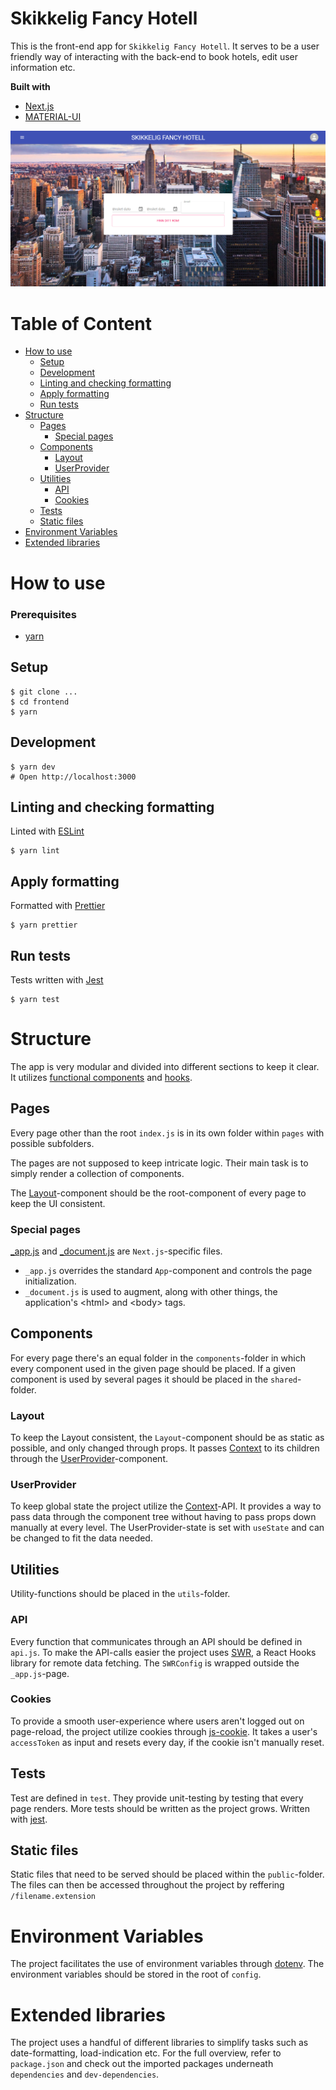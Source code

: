 # Skikkelig Fancy Hotell

This is the front-end app for `Skikkelig Fancy Hotell`. It serves to be a user friendly way of interacting with the back-end to book hotels, edit user information etc.

**Built with**

- [Next.js](https://nextjs.org/)
- [MATERIAL-UI](https://material-ui.com/)

<img src="public/FancyHotell01.png"/>

# Table of Content

- [How to use](#how-to-use)
  - [Setup](#setup)
  - [Development](#development)
  - [Linting and checking formatting](#linting-and-checking-formatting)
  - [Apply formatting](#apply-formatting)
  - [Run tests](#run-tests)
- [Structure](#structure)
  - [Pages](#pages)
    - [Special pages](#special-pages)
  - [Components](#components)
    - [Layout](#layout)
    - [UserProvider](#userprovider)
  - [Utilities](#utilities)
    - [API](#api)
    - [Cookies](#cookies)
  - [Tests](#tests)
  - [Static files](#static-files)
- [Environment Variables](#environment-variables)
- [Extended libraries](#extended-libraries)

# How to use

### Prerequisites

- [yarn](https://yarnpkg.com/)

## Setup

```
$ git clone ...
$ cd frontend
$ yarn
```

## Development

```
$ yarn dev
# Open http://localhost:3000
```

## Linting and checking formatting

Linted with [ESLint](https://eslint.org/)

```
$ yarn lint
```

## Apply formatting

Formatted with [Prettier](https://prettier.io/)

```
$ yarn prettier
```

## Run tests

Tests written with [Jest](https://jestjs.io/)

<!-- and makes sure the most vital parts of the application are intact. -->

```
$ yarn test
```

# Structure

The app is very modular and divided into different sections to keep it clear. It utilizes [functional components](https://reactjs.org/docs/components-and-props.html) and [hooks](https://reactjs.org/docs/hooks-overview.html#state-hook).

## Pages

Every page other than the root `index.js` is in its own folder within `pages` with possible subfolders.

The pages are not supposed to keep intricate logic. Their main task is to simply render a collection of components.

The [Layout](#Layout)-component should be the root-component of every page to keep the UI consistent.

### Special pages

[\_app.js](https://nextjs.org/docs/advanced-features/custom-app) and [\_document.js](https://nextjs.org/docs/advanced-features/custom-document) are `Next.js`-specific files.

- `_app.js` overrides the standard `App`-component and controls the page initialization.
- `_document.js` is used to augment, along with other things, the application's \<html> and \<body> tags.

## Components

For every page there's an equal folder in the `components`-folder in which every component used in the given page should be placed. If a given component is used by several pages it should be placed in the `shared`-folder.

### Layout

To keep the Layout consistent, the `Layout`-component should be as static as possible, and only changed through props. It passes [Context](https://reactjs.org/docs/context.html) to its children through the [UserProvider](#UserProvider)-component.

### UserProvider

To keep global state the project utilize the [Context](https://reactjs.org/docs/context.html)-API. It provides a way to pass data through the component tree without having to pass props down manually at every level. The UserProvider-state is set with `useState` and can be changed to fit the data needed.

## Utilities

Utility-functions should be placed in the `utils`-folder.

### API

Every function that communicates through an API should be defined in `api.js`. To make the API-calls easier the project uses [SWR](swr.now.sh), a React Hooks library for remote data fetching. The `SWRConfig` is wrapped outside the `_app.js`-page.

### Cookies

To provide a smooth user-experience where users aren't logged out on page-reload, the project utilize cookies through [js-cookie](https://github.com/js-cookie/js-cookie). It takes a user's `accessToken` as input and resets every day, if the cookie isn't manually reset.

## Tests

Test are defined in `test`. They provide unit-testing by testing that every page renders. More tests should be written as the project grows. Written with [jest](https://jestjs.io/).

## Static files

Static files that need to be served should be placed within the `public`-folder. The files can then be accessed throughout the project by reffering `/filename.extension`

# Environment Variables

The project facilitates the use of environment variables through [dotenv](https://www.npmjs.com/package/dotenv). The environment variables should be stored in the root of `config`.

# Extended libraries

The project uses a handful of different libraries to simplify tasks such as date-formatting, load-indication etc. For the full overview, refer to `package.json` and check out the imported packages underneath `dependencies` and `dev-dependencies`.
